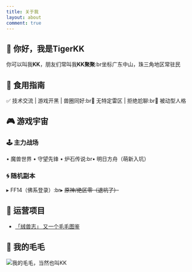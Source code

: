 ```yaml
---
title: 关于我
layout: about
comment: true
---
```


## 👋 你好，我是TigerKK

你可以叫我**KK**，朋友们常叫我**KK聚聚**:br坐标广东中山，珠三角地区常驻民

## 🐯 食用指南

✅ 技术交流 | 游戏开黑 | 兽圈同好:br🚫 无特定雷区 | 拒绝尬聊:br💬 被动型人格

## 🎮 游戏宇宙

### 🕹️ 主力战场

• 魔兽世界 • 守望先锋 • 炉石传说:br• 明日方舟（萌新入坑）

### 🌀 随机副本

▸ FF14（佛系登录）:br▸ ~~原神/绝区零（退坑了）~~

## 🌱 运营项目

- [「绒兽志」 又一个毛毛图鉴](https://fursuit.cool/)

## 🐯 我的毛毛

![我的毛毛，当然也叫KK](https://pbs.twimg.com/media/Gf5-eVnawAEXeMz?format=jpg\&name=900x900)
